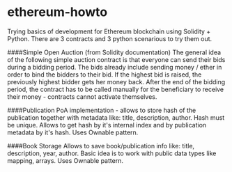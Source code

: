 # ethereum-howto
Trying basics of development for Ethereum blockchain using Solidity + Python.
There are 3 contracts and 3 python scenarious to try them out.

####Simple Open Auction (from Solidity documentation)
The general idea of the following simple auction contract is that everyone can send their bids during a bidding period. The bids already include sending money / ether in order to bind the bidders to their bid. If the highest bid is raised, the previously highest bidder gets her money back. After the end of the bidding period, the contract has to be called manually for the beneficiary to receive their money - contracts cannot activate themselves.

####Publication
PoA implementation - allows to store hash of the publication together with metadata like: title, description, author. Hash must be unique. Allows to get hash by it's internal index and by publication metadata by it's hash. Uses Ownable pattern.

####Book Storage
Allows to save book/publication info like: title, description, year, author. Basic idea is to work with public data types like mapping, arrays. Uses Ownable pattern.
